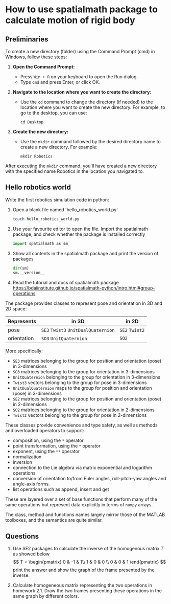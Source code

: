 # How to use spatialmath package to calculate motion of rigid body

## Preliminaries

To create a new directory (folder) using the Command Prompt (cmd) in Windows, follow these steps:

1. **Open the Command Prompt:**

   - Press `Win + R` on your keyboard to open the Run dialog.
   - Type `cmd` and press Enter, or click OK.

2. **Navigate to the location where you want to create the directory:**

   - Use the `cd` command to change the directory (if needed) to the location where you want to create the new directory. For example, to go to the desktop, you can use:

     ```
     cd Desktop
     ```

3. **Create the new directory:**

   - Use the `mkdir` command followed by the desired directory name to create a new directory. For example:

     ```
     mkdir Robotics
     ```

After executing the `mkdir` command, you'll have created a new directory with the specified name Robotics in the location you navigated to.



## Hello robotics world

Write the first robotics simulation code in python:

1. Open a blank file named 'hello_robotics_world.py'

   ```bash
   touch hello_robotics_world.py
   ```

2. Use your favourite editor to open the file. Import the spatialmath package, and check whether the package is installed correctly

   ```python
   import spatialmath as sm
   ```

3. Show all contents in the spatialmath package and print the version of packages 

   ```python
   dir(sm)
   sm.__version__
   ```

    

4. Read the tutorial and docs of spatialmath package https://bdaiinstitute.github.io/spatialmath-python/intro.html#group-operations

The package provides classes to represent pose and orientation in 3D and 2D space:

| Represents  | in 3D                               | in 2D          |
| ----------- | ----------------------------------- | -------------- |
| pose        | `SE3` `Twist3` `UnitDualQuaternion` | `SE2` `Twist2` |
| orientation | `SO3` `UnitQuaternion`              | `SO2`          |

More specifically:

- `SE3` matrices belonging to the group for position and orientation (pose) in 3-dimensions
- `SO3` matrices belonging to the group for orientation in 3-dimensions
- `UnitQuaternion` belonging to the group for orientation in 3-dimensions
- `Twist3` vectors belonging to the group for pose in 3-dimensions
- `UnitDualQuaternion` maps to the group for position and orientation (pose) in 3-dimensions
- `SE2` matrices belonging to the group for position and orientation (pose) in 2-dimensions
- `SO2` matrices belonging to the group for orientation in 2-dimensions
- `Twist2` vectors belonging to the group for pose in 2-dimensions

These classes provide convenience and type safety, as well as methods and overloaded operators to support:

- composition, using the `*` operator
- point transformation, using the `*` operator
- exponent, using the `**` operator
- normalization
- inversion
- connection to the Lie algebra via matrix exponential and logarithm operations
- conversion of orientation to/from Euler angles, roll-pitch-yaw angles and angle-axis forms.
- list operations such as append, insert and get

These are layered over a set of base functions that perform many of the same operations but represent data explicitly in terms of `numpy` arrays.

The class, method and functions names largely mirror those of the MATLAB toolboxes, and the semantics are quite similar.

## Questions

1. Use SE2 packages to calculate the inverse of the homogenous matrix $T$ as showed below 
   $$
   T = 
   \begin{pmatrix}
   0 & -1 & 1\\
   1  & 0 & 0 \\
   0 & 0 & 1
   \end{pmatrix}
   $$
    print the answer and show the graph of the frame presented by the inverse.

   

2. Calculate  homogeneous matrix representing the two operations in homework 2.1. Draw the two frames presenting these operations in the same graph by different colors. 